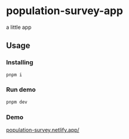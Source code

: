 # population-survey-app

a little app

## Usage

### Installing

```sh
pnpm i
```

### Run demo

```sh
pnpm dev
```

### Demo

[population-survey.netlify.app/](https://population-survey.netlify.app/)
